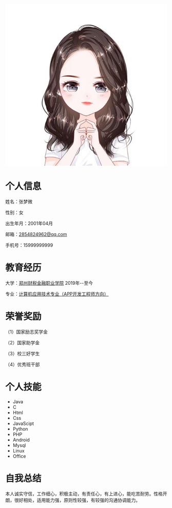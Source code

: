 ![](头像.jpeg)

# 个人信息

姓名：张梦微

性别：女

出生年月：2001年04月

邮箱：2854824962@qq.com

手机号：15999999999

# 教育经历

大学：[郑州财税金融职业学院](http://www.zzcsjr.edu.cn/)                         2019年--至今

专业：[计算机应用技术专业（APP开发工程师方向）](http://www.zzcsjr.edu.cn/xxjs/info/1287/1259.htm)

# 荣誉奖励

（1）国家励志奖学金

（2）国家助学金

（3）校三好学生

（4）优秀班干部

# 个人技能

- Java
- C
- Html
- Css
- JavaScipt
- Python
- PHP
- Android
- Mysql
- Linux
- Office

# 自我总结

本人诚实守信，工作细心，积极主动，有责任心，有上进心，能吃苦耐劳。性格开朗，很好相处，适用能力强，原则性较强，有较强的沟通协调能力。
